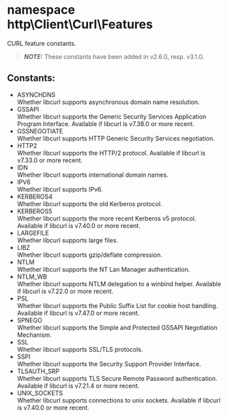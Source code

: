 # namespace http\Client\Curl\Features

CURL feature constants.

> ***NOTE:***
> These constants have been added in v2.6.0, resp. v3.1.0.

## Constants:

* ASYNCHDNS  
  Whether libcurl supports asynchronous domain name resolution.
* GSSAPI  
  Whether libcurl supports the Generic Security Services Application Program Interface. Available if libcurl is v7.38.0 or more recent.
* GSSNEGOTIATE  
  Whether libcurl supports HTTP Generic Security Services negotiation.
* HTTP2  
  Whether libcurl supports the HTTP/2 protocol. Available if libcurl is v7.33.0 or more recent.
* IDN  
  Whether libcurl supports international domain names.
* IPV6  
  Whether libcurl supports IPv6.
* KERBEROS4  
  Whether libcurl supports the old Kerberos protocol.
* KERBEROS5  
  Whether libcurl supports the more recent Kerberos v5 protocol. Available if libcurl is v7.40.0 or more recent.
* LARGEFILE  
  Whether libcurl supports large files.
* LIBZ  
  Whether libcurl supports gzip/deflate compression.
* NTLM  
  Whether libcurl supports the NT Lan Manager authentication.
* NTLM_WB  
  Whether libcurl supports NTLM delegation to a winbind helper. Available if libcurl is v7.22.0 or more recent.
* PSL  
  Whether libcurl supports the Public Suffix List for cookie host handling. Available if libcurl is v7.47.0 or more recent.
* SPNEGO  
  Whether libcurl supports the Simple and Protected GSSAPI Negotiation Mechanism.
* SSL  
  Whether libcurl supports SSL/TLS protocols.
* SSPI  
  Whether libcurl supports the Security Support Provider Interface.
* TLSAUTH_SRP  
  Whether libcurl supports TLS Secure Remote Password authentication. Available if libcurl is v7.21.4 or more recent.
* UNIX_SOCKETS  
  Whether libcurl supports connections to unix sockets. Available if libcurl is v7.40.0 or more recent.

